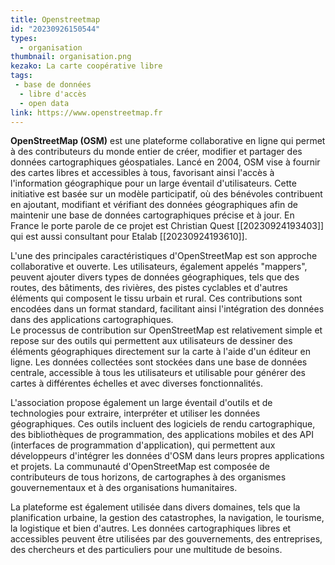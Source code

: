 ```yaml
---
title: Openstreetmap 
id: "20230926150544"
types:
  - organisation
thumbnail: organisation.png
kezako: La carte coopérative libre 
tags:
 - base de données
  - libre d'accès
  - open data
link: https://www.openstreetmap.fr
---
```


**OpenStreetMap (OSM)** est une plateforme collaborative en ligne qui permet à des contributeurs du monde entier de créer, modifier et partager des données cartographiques géospatiales. Lancé en 2004, OSM vise à fournir des cartes libres et accessibles à tous, favorisant ainsi l'accès à l'information géographique pour un large éventail d'utilisateurs. Cette initiative est basée sur un modèle participatif, où des bénévoles contribuent en ajoutant, modifiant et vérifiant des données géographiques afin de maintenir une base de données cartographiques précise et à jour. En France le porte parole de ce projet est Christian Quest [[20230924193403]] qui est aussi consultant pour Etalab [[20230924193610]].

L'une des principales caractéristiques d'OpenStreetMap est son approche collaborative et ouverte. Les utilisateurs, également appelés "mappers", peuvent ajouter divers types de données géographiques, tels que des routes, des bâtiments, des rivières, des pistes cyclables et d'autres éléments qui composent le tissu urbain et rural. Ces contributions sont encodées dans un format standard, facilitant ainsi l'intégration des données dans des applications cartographiques.\
Le processus de contribution sur OpenStreetMap est relativement simple et repose sur des outils qui permettent aux utilisateurs de dessiner des éléments géographiques directement sur la carte à l'aide d'un éditeur en ligne. Les données collectées sont stockées dans une base de données centrale, accessible à tous les utilisateurs et utilisable pour générer des cartes à différentes échelles et avec diverses fonctionnalités.

L'association propose également un large éventail d'outils et de technologies pour extraire, interpréter et utiliser les données géographiques. Ces outils incluent des logiciels de rendu cartographique, des bibliothèques de programmation, des applications mobiles et des API (interfaces de programmation d'application), qui permettent aux développeurs d'intégrer les données d'OSM dans leurs propres applications et projets.
La communauté d'OpenStreetMap est composée de contributeurs de tous horizons, de cartographes à des organismes gouvernementaux et à des organisations humanitaires. 

La plateforme est également utilisée dans divers domaines, tels que la planification urbaine, la gestion des catastrophes, la navigation, le tourisme, la logistique et bien d'autres. Les données cartographiques libres et accessibles peuvent être utilisées par des gouvernements, des entreprises, des chercheurs et des particuliers pour une multitude de besoins.
